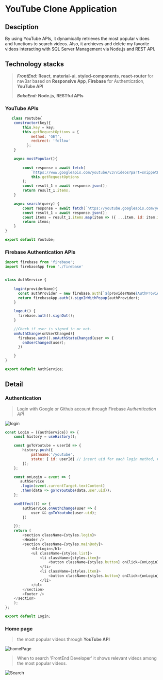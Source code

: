 # YouTube Clone Application


## Desciption

By using YouTube APIs, it dynamically retrieves the most popular vidoes and functions to search videos. Also, it archieves and delete my favorite videos interacting with SQL Server Management via Node.js and REST API.


## Technology stacks
>
> ***FrontEnd:*** **React**, **material-ui**, **styled-components**, **react-router** for navBar based on **Responsive App**, **Firebase** for Authentication, **YouTube API**
> 
> ***BakcEnd:***  **Node.js**, **RESTful APIs**
>





### YouTube APIs

```js
   class Youtube{
    constructor(key){
        this.key = key;
        this.getRequestOptions = {
            method: 'GET',
            redirect: 'follow'
          };
    }

    async mostPopular(){
    
        const response = await fetch(
            `https://www.googleapis.com/youtube/v3/videos?part=snippet&chart=mostPopular&maxResults=25&key=${this.key}`,
            this.getRequestOptions
        );
        const result_1 = await response.json();
        return result_1.items;
    }

    async search(query) {
        const response = await fetch(`https://youtube.googleapis.com/youtube/v3/search?part=snippet&maxresults=25&q=${query}&type=video&key=${this.key}`, this.getRequestOptions);
        const result_1 = await response.json();
        const items = result_1.items.map(item => ({ ...item, id: item.id.videoId })); //Add id: item.id.videoId on the each original item.
        return items;
    }
}

export default Youtube;
```

### Firebase Authentication APIs

```js
import firebase from 'firebase';
import firebaseApp from './firebase'


class AuthService {
  
    login(providerName){
      const authProvider = new firebase.auth[`${providerName}AuthProvider`]();
      return firebaseApp.auth().signInWithPopup(authProvider);
    }

    logout() {
      firebase.auth().signOut();
    }

    //Check if user is signed in or not. 
    onAuthChange(onUserChanged){
      firebase.auth().onAuthStateChanged(user => {
        onUserChanged(user);
      })

    }
}

export default AuthService;
```



## Detail

### Authentication 
> Login with Google or Github account through Firebase *Authentication API*
> 
![login](https://user-images.githubusercontent.com/65743649/125398800-ba287c80-e3ea-11eb-991e-4edc01d4a180.JPG)
```js
const Login = ({authService}) => {
    const history = useHistory();

    const goToYoutube = userId => {
        history.push({
            pathname:'/youtube',
            state: { id: userId} // insert uid for each login method, Google and Github.
        });
    };

    const onLogin = event => {
       authService
       .login(event.currentTarget.textContent)
       .then(data => goToYoutube(data.user.uid)); 
    };

    useEffect(() => {
        authService.onAuthChange(user => {
            user && goToYoutube(user.uid);
        })

    });
    return (
        <section className={styles.login}>
        <Header />
        <section className={styles.mainBody}>
            <h1>Login</h1>
            <ul className={styles.list}>
                <li className={styles.item}>
                    <button className={styles.button} onClick={onLogin}>Google</button>
                </li>
                <li className={styles.item}>
                    <button className={styles.button} onClick={onLogin}>Github</button>
                </li>
            </ul>
        </section>
        <Footer />
    </section>
    );
};

export default Login;

```


### Home page
> the most popular videos through **YouTube API**

![homePage](https://user-images.githubusercontent.com/65743649/125399804-0d4eff00-e3ec-11eb-9563-23254a042b40.JPG)

>
>
>
>
>
> When to search 'FrontEnd Developer' it shows relevant videos among the most popular videos.

![Search](https://user-images.githubusercontent.com/65743649/125400344-be559980-e3ec-11eb-8e17-49e4feb0fa54.JPG)
